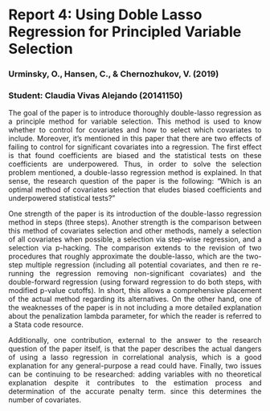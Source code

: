 # Report 4: Using Doble Lasso Regression for Principled Variable Selection
### Urminsky, O., Hansen, C., & Chernozhukov, V. (2019)

### Student: Claudia Vivas Alejando (20141150)

<p style='text-align: justify;'> The goal of the paper is to introduce thoroughly double-lasso regression as a principle method for variable selection. This method is used to know whether to control for covariates and how to select which covariates to include. Moreover, it’s mentioned in this paper that there are two effects of failing to control for significant covariates into a regression. The first effect is that found coefficients are biased and the statistical tests on these coefficients are underpowered. Thus, in order to solve the selection problem mentioned, a double-lasso regression method is explained. In that sense, the research question of the paper is the following: “Which is an optimal method of covariates selection that eludes biased coefficients and underpowered statistical tests?”

<p style='text-align: justify;'> One strength of the paper is its introduction of the double-lasso regression method in steps (three steps). Another strength is the comparison between this method of covariates selection and other methods, namely a selection of all covariates when possible, a selection via step-wise regression, and a selection via p-hacking. The comparison extends to the revision of two procedures that roughly approximate the double-lasso, which are the two-step multiple regression (including all potential covariates, and then re re-running the regression removing non-significant covariates) and the double-forward regression (using forward regression to do both steps, with modified p-value cutoffs). In short, this allows a comprehensive placement of the actual method regarding its alternatives. On the other hand, one of the weaknesses of the paper is in not including a more detailed explanation about the penalization lambda parameter, for which the reader is referred to a Stata code resource.

<p style='text-align: justify;'> Additionally, one contribution, external to the answer to the research question of the paper itself, is that the paper describes the actual dangers of using a lasso regression in correlational analysis, which is a good explanation for any general-purpose a read could have. Finally, two issues can be continuing to be researched: adding variables with no theoretical explanation despite it contributes to the estimation process and determination of the accurate penalty term. since this determines the number of covariates.
